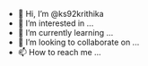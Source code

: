 - 👋 Hi, I’m @ks92krithika
- 👀 I’m interested in ...
- 🌱 I’m currently learning ...
- 💞️ I’m looking to collaborate on ...
- 📫 How to reach me ...

<!---
ks92krithika/ks92krithika is a ✨ special ✨ repository because its `README.md` (this file) appears on your GitHub profile.
You can click the Preview link to take a look at your changes.
--->

